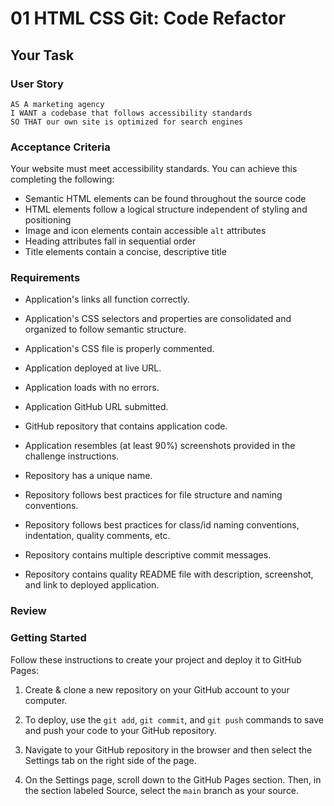 # 01 HTML CSS Git: Code Refactor

## Your Task

### User Story

```
AS A marketing agency
I WANT a codebase that follows accessibility standards
SO THAT our own site is optimized for search engines
```

### Acceptance Criteria

Your website must meet accessibility standards. You can achieve this completing the following:

* Semantic HTML elements can be found throughout the source code
* HTML elements follow a logical structure independent of styling and positioning
* Image and icon elements contain accessible `alt` attributes
* Heading attributes fall in sequential order
* Title elements contain a concise, descriptive title


### Requirements

  * Application's links all function correctly.

  * Application's CSS selectors and properties are consolidated and organized to follow semantic structure.

  * Application's CSS file is properly commented.

  * Application deployed at live URL.

  * Application loads with no errors.

  * Application GitHub URL submitted.

  * GitHub repository that contains application code.

  * Application resembles (at least 90%) screenshots provided in the challenge instructions.

  * Repository has a unique name.

  * Repository follows best practices for file structure and naming conventions.

  * Repository follows best practices for class/id naming conventions, indentation, quality comments, etc.

  * Repository contains multiple descriptive commit messages.

  * Repository contains quality README file with description, screenshot, and link to deployed application.

### Review

### Getting Started

Follow these instructions to create your project and deploy it to GitHub Pages:

1. Create & clone a new repository on your GitHub account to your computer.

2. To deploy, use the `git add`, `git commit`, and `git push` commands to save and push your code to your GitHub repository.

3. Navigate to your GitHub repository in the browser and then select the Settings tab on the right side of the page.

4. On the Settings page, scroll down to the GitHub Pages section. Then, in the section labeled Source, select the `main` branch as your source.


